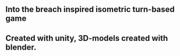 
## Into the breach inspired isometric turn-based game
## Created with unity, 3D-models created with blender.
